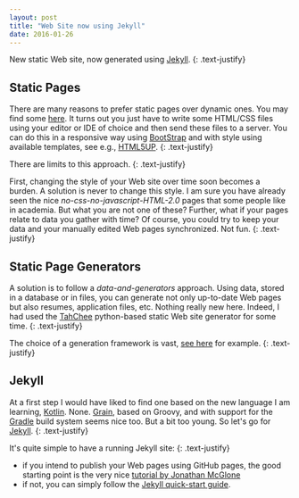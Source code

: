 ```yaml
---
layout: post
title: "Web Site now using Jekyll"
date: 2016-01-26
---
```


New static Web site, now generated using [Jekyll](http://jekyllrb.com/).
{: .text-justify}

## Static Pages

There are many reasons to prefer static pages over dynamic ones.
You may find some [here](http://nilclass.com/courses/what-is-a-static-website/#1).
It turns out you just have to write some HTML/CSS files using your editor or IDE of choice and then send these files to a server.
You can do this in a responsive way using [BootStrap](http://getbootstrap.com/) and with style using available templates,
see e.g., [HTML5UP](http://html5up.net/).
{: .text-justify}

There are limits to this approach.
{: .text-justify}

First, changing the style of your Web site over time soon becomes a burden. A solution is never to change this style.
I am sure you have already seen the nice _no-css-no-javascript-HTML-2.0_ pages that some people like in academia.
But what you are not one of these?
Further, what if your pages relate to data you gather with time?
Of course, you could try to keep your data and your manually edited Web pages synchronized. Not fun.
{: .text-justify}

## Static Page Generators

A solution is to follow a _data-and-generators_ approach.
Using data, stored in a database or in files, you can generate not only up-to-date Web pages but also resumes, application files, etc.
Nothing really new here.
Indeed, I had used the [TahChee](https://github.com/sebastien/tahchee) python-based static Web site generator for some time.
{: .text-justify}

The choice of a generation framework is vast, [see here](https://www.staticgen.com/) for example. 
{: .text-justify}

## Jekyll

At a first step I would have liked to find one based on the new language I am learning, [Kotlin](https://kotlinlang.org/).
None.
[Grain](http://sysgears.com/grain/), based on Groovy, and with support for the [Gradle](http://gradle.org/) build system seems nice too.
But a bit too young.
So let's go for [Jekyll](http://jekyllrb.com/).
{: .text-justify}

It's quite simple to have a running Jekyll site:
{: .text-justify}

- if you intend to publish your Web pages using GitHub pages, the good starting point is the very nice [tutorial by Jonathan McGlone](http://jmcglone.com/guides/github-pages/)
- if not, you can simply follow the [Jekyll quick-start guide](http://jekyllrb.com/docs/quickstart/).
